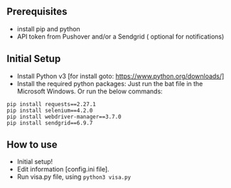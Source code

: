 ## Prerequisites
- install pip and python
- API token from Pushover and/or a Sendgrid ( optional for notifications)


## Initial Setup
- Install Python v3 [for install goto: https://www.python.org/downloads/]
- Install the required python packages: Just run the bat file in the Microsoft Windows. Or run the below commands:
```
pip install requests==2.27.1
pip install selenium==4.2.0
pip install webdriver-manager==3.7.0
pip install sendgrid==6.9.7
```

## How to use
- Initial setup!
- Edit information [config.ini file].
- Run visa.py file, using `python3 visa.py`